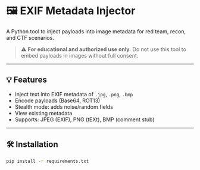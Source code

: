 # 🖼️ EXIF Metadata Injector

A Python tool to inject payloads into image metadata for red team, recon, and CTF scenarios.

> ⚠️ **For educational and authorized use only**. Do not use this tool to embed payloads in images without full consent.

---

## 💡 Features

- Inject text into EXIF metadata of `.jpg`, `.png`, `.bmp`
- Encode payloads (Base64, ROT13)
- Stealth mode: adds noise/random fields
- View existing metadata
- Supports: JPEG (EXIF), PNG (tEXt), BMP (comment stub)

---

## 🛠️ Installation

```bash
pip install -r requirements.txt
